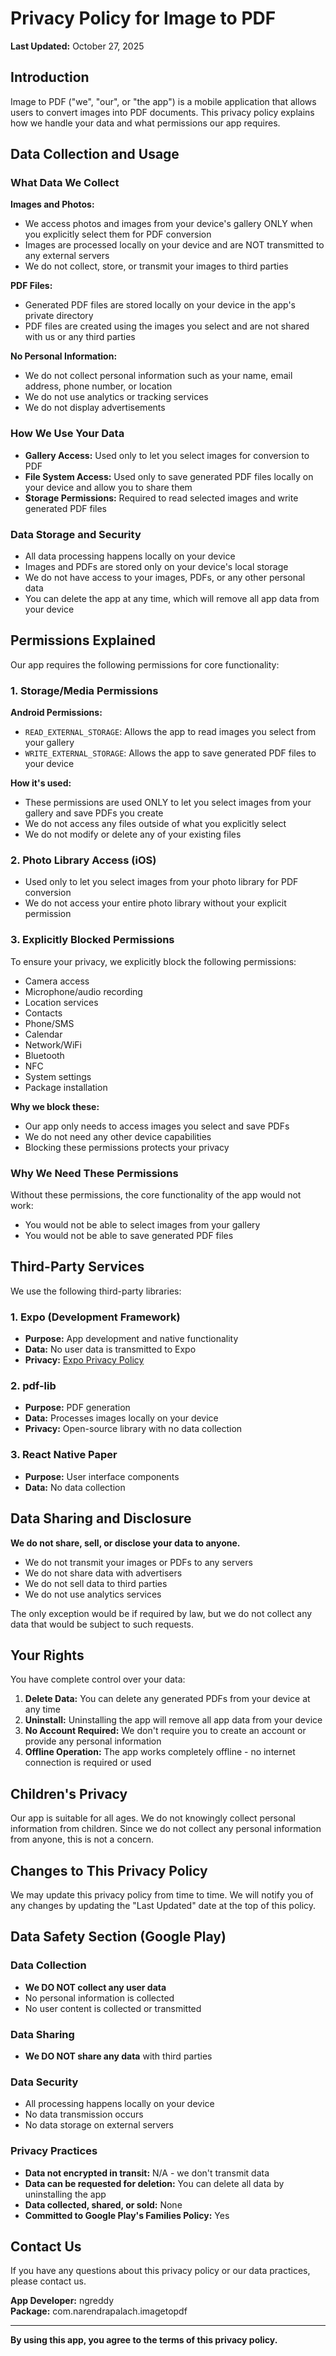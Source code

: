# Privacy Policy for Image to PDF

**Last Updated:** October 27, 2025

## Introduction

Image to PDF ("we", "our", or "the app") is a mobile application that allows users to convert images into PDF documents. This privacy policy explains how we handle your data and what permissions our app requires.

## Data Collection and Usage

### What Data We Collect

**Images and Photos:**
- We access photos and images from your device's gallery ONLY when you explicitly select them for PDF conversion
- Images are processed locally on your device and are NOT transmitted to any external servers
- We do not collect, store, or transmit your images to third parties

**PDF Files:**
- Generated PDF files are stored locally on your device in the app's private directory
- PDF files are created using the images you select and are not shared with us or any third parties

**No Personal Information:**
- We do not collect personal information such as your name, email address, phone number, or location
- We do not use analytics or tracking services
- We do not display advertisements

### How We Use Your Data

- **Gallery Access:** Used only to let you select images for conversion to PDF
- **File System Access:** Used only to save generated PDF files locally on your device and allow you to share them
- **Storage Permissions:** Required to read selected images and write generated PDF files

### Data Storage and Security

- All data processing happens locally on your device
- Images and PDFs are stored only on your device's local storage
- We do not have access to your images, PDFs, or any other personal data
- You can delete the app at any time, which will remove all app data from your device

## Permissions Explained

Our app requires the following permissions for core functionality:

### 1. Storage/Media Permissions

**Android Permissions:**
- `READ_EXTERNAL_STORAGE`: Allows the app to read images you select from your gallery
- `WRITE_EXTERNAL_STORAGE`: Allows the app to save generated PDF files to your device

**How it's used:**
- These permissions are used ONLY to let you select images from your gallery and save PDFs you create
- We do not access any files outside of what you explicitly select
- We do not modify or delete any of your existing files

### 2. Photo Library Access (iOS)

- Used only to let you select images from your photo library for PDF conversion
- We do not access your entire photo library without your explicit permission

### 3. Explicitly Blocked Permissions

To ensure your privacy, we explicitly block the following permissions:
- Camera access
- Microphone/audio recording
- Location services
- Contacts
- Phone/SMS
- Calendar
- Network/WiFi
- Bluetooth
- NFC
- System settings
- Package installation

**Why we block these:**
- Our app only needs to access images you select and save PDFs
- We do not need any other device capabilities
- Blocking these permissions protects your privacy

### Why We Need These Permissions

Without these permissions, the core functionality of the app would not work:
- You would not be able to select images from your gallery
- You would not be able to save generated PDF files

## Third-Party Services

We use the following third-party libraries:

### 1. Expo (Development Framework)
- **Purpose:** App development and native functionality
- **Data:** No user data is transmitted to Expo
- **Privacy:** [Expo Privacy Policy](https://expo.dev/privacy)

### 2. pdf-lib
- **Purpose:** PDF generation
- **Data:** Processes images locally on your device
- **Privacy:** Open-source library with no data collection

### 3. React Native Paper
- **Purpose:** User interface components
- **Data:** No data collection

## Data Sharing and Disclosure

**We do not share, sell, or disclose your data to anyone.**

- We do not transmit your images or PDFs to any servers
- We do not share data with advertisers
- We do not sell data to third parties
- We do not use analytics services

The only exception would be if required by law, but we do not collect any data that would be subject to such requests.

## Your Rights

You have complete control over your data:

1. **Delete Data:** You can delete any generated PDFs from your device at any time
2. **Uninstall:** Uninstalling the app will remove all app data from your device
3. **No Account Required:** We don't require you to create an account or provide any personal information
4. **Offline Operation:** The app works completely offline - no internet connection is required or used

## Children's Privacy

Our app is suitable for all ages. We do not knowingly collect personal information from children. Since we do not collect any personal information from anyone, this is not a concern.

## Changes to This Privacy Policy

We may update this privacy policy from time to time. We will notify you of any changes by updating the "Last Updated" date at the top of this policy.

## Data Safety Section (Google Play)

### Data Collection
- **We DO NOT collect any user data**
- No personal information is collected
- No user content is collected or transmitted

### Data Sharing
- **We DO NOT share any data** with third parties

### Data Security
- All processing happens locally on your device
- No data transmission occurs
- No data storage on external servers

### Privacy Practices
- **Data not encrypted in transit:** N/A - we don't transmit data
- **Data can be requested for deletion:** You can delete all data by uninstalling the app
- **Data collected, shared, or sold:** None
- **Committed to Google Play's Families Policy:** Yes

## Contact Us

If you have any questions about this privacy policy or our data practices, please contact us.

**App Developer:** ngreddy  
**Package:** com.narendrapalach.imagetopdf

---

**By using this app, you agree to the terms of this privacy policy.**
